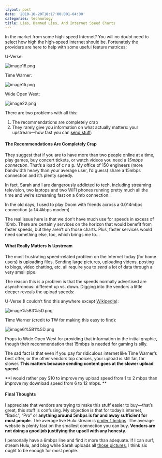 ```yaml
---
layout: post
date: '2010-10-20T18:17:00.001-04:00'
categories: technology
title: Lies, Damned Lies, And Internet Speed Charts
---
```



In the market from some high-speed Internet? You will no doubt need to select how high the high-speed Internet should be. Fortunately the providers are here to help with some useful feature matrices:

U-Verse:

![image18.png](image18.png)

Time Warner:

![image15.png](image15.png)

Wide Open West:

![image22.png](image22.png)

There are two problems with all this:  <ol>   <li>The recommendations are completely crap </li>    <li>They rarely give you information on what actually matters: your upstream—how fast you can [send stuff](http://en.wikipedia.org/wiki/AT%26T_U-verse#U-verse_Internet): </li> </ol>  

<span class="Apple-style-span" style="line-height: 19px;"></span> <span class="Apple-style-span" style="line-height: 19px;">     <h4><span class="Apple-style-span"><span class="Apple-style-span" style="line-height: 19px;">The Recommendations Are Completely Crap</span></h4>    

<span class="Apple-style-span" style="line-height: 19px;"></span>    

They suggest that if you are to have more than two people online at a time, play games, buy concert tickets, or watch videos you need a *15mbps connection*. That’s a load of c r a p. My office of 150 engineers (more bandwidth heavy than your average user, I’d guess) share a 15mbps connection and it’s plenty speedy.     

In fact, Sarah and I are dangerously addicted to tech, including streaming television, two laptops and two WIFI phones running pretty much all the time and we’re screaming fast on a 6mb connection.     

In the old days, I used to play Doom with friends across a 0.014mbps connection (a 14.4kbps modem).    

The real issue here is that we don’t have much use for speeds in excess of 10mb. There are certainly services on the horizon that would benefit from faster speeds, but they aren’t on those charts. Plus, faster services would need something else, too, which brings me to…      <h4>What Really Matters Is Upstream</h4>    

The most frustrating speed-related problem on the Internet today (for home users) is uploading files. Sending large pictures, uploading videos, posting to blogs, video chatting, etc. all require you to *send* a lot of data through a very small pipe.    

The reason this is a problem is that the speeds normally advertised are asynchronous: different up vs. down. Digging into the vendors a little deeper reveals the upload speeds:    

U-Verse (I couldn’t find this anywhere except [Wikipedia](http://en.wikipedia.org/wiki/AT%26T_U-verse#U-verse_Internet)):    

![image%5B3%5D.png](image%5B3%5D.png)    

Time Warner (credit to TW for making this easy to find):    

![image6%5B1%5D.png](image6%5B1%5D.png)   </span></span>

Props to Wide Open West for providing that information in the initial graphic, though their recommendation that 15mbps is needed for gaming is silly.

The sad fact is that even if you pay for ridiculous internet like Time Warner’s best offer, or the other vendors top choices, your upload is still far, far slower. **This matters because sending content goes at the slower upload speed.**

**I would rather pay $10 to improve my upload speed from 1 to 2 mbps than improve my download speed from 6 to 12 mbps. **  <h4>Final Thoughts</h4>

I appreciate that vendors are trying to make this stuff easier to buy—that’s great, this stuff is confusing. My objection is that for today’s internet, “Basic”, “Pro” or **anything around 5mbps is far and away sufficient for most people**. The average live Hulu stream is [under 1.5mbps](http://www.hulu.com/support/technical_faq#reqs). The average website is plenty fast on the smallest connection you can buy. **Vendors are not doing a good job justifying the upsell with any honesty.**

I personally have a 6mbps line and find it more than adequate. If I can surf, stream Hulu, and blog while Sarah uploads all [those pictures](http://footedjammies.blogspot.com/), I think six ought to be enough for most people.